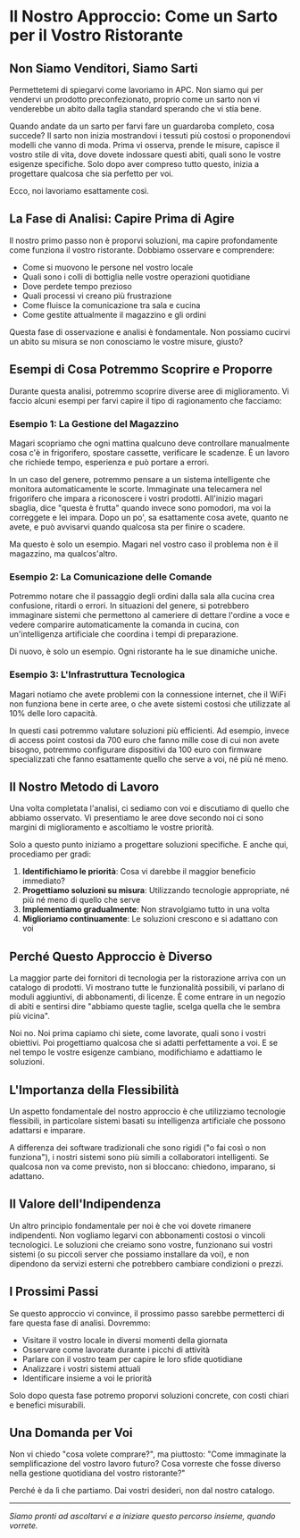 # Il Nostro Approccio: Come un Sarto per il Vostro Ristorante

## Non Siamo Venditori, Siamo Sarti

Permettetemi di spiegarvi come lavoriamo in APC. Non siamo qui per vendervi un prodotto preconfezionato, proprio come un sarto non vi venderebbe un abito dalla taglia standard sperando che vi stia bene.

Quando andate da un sarto per farvi fare un guardaroba completo, cosa succede? Il sarto non inizia mostrandovi i tessuti più costosi o proponendovi modelli che vanno di moda. Prima vi osserva, prende le misure, capisce il vostro stile di vita, dove dovete indossare questi abiti, quali sono le vostre esigenze specifiche. Solo dopo aver compreso tutto questo, inizia a progettare qualcosa che sia perfetto per voi.

Ecco, noi lavoriamo esattamente così.

## La Fase di Analisi: Capire Prima di Agire

Il nostro primo passo non è proporvi soluzioni, ma capire profondamente come funziona il vostro ristorante. Dobbiamo osservare e comprendere:

- Come si muovono le persone nel vostro locale
- Quali sono i colli di bottiglia nelle vostre operazioni quotidiane
- Dove perdete tempo prezioso
- Quali processi vi creano più frustrazione
- Come fluisce la comunicazione tra sala e cucina
- Come gestite attualmente il magazzino e gli ordini

Questa fase di osservazione e analisi è fondamentale. Non possiamo cucirvi un abito su misura se non conosciamo le vostre misure, giusto?

## Esempi di Cosa Potremmo Scoprire e Proporre

Durante questa analisi, potremmo scoprire diverse aree di miglioramento. Vi faccio alcuni esempi per farvi capire il tipo di ragionamento che facciamo:

### Esempio 1: La Gestione del Magazzino

Magari scopriamo che ogni mattina qualcuno deve controllare manualmente cosa c'è in frigorifero, spostare cassette, verificare le scadenze. È un lavoro che richiede tempo, esperienza e può portare a errori. 

In un caso del genere, potremmo pensare a un sistema intelligente che monitora automaticamente le scorte. Immaginate una telecamera nel frigorifero che impara a riconoscere i vostri prodotti. All'inizio magari sbaglia, dice "questa è frutta" quando invece sono pomodori, ma voi la correggete e lei impara. Dopo un po', sa esattamente cosa avete, quanto ne avete, e può avvisarvi quando qualcosa sta per finire o scadere.

Ma questo è solo un esempio. Magari nel vostro caso il problema non è il magazzino, ma qualcos'altro.

### Esempio 2: La Comunicazione delle Comande

Potremmo notare che il passaggio degli ordini dalla sala alla cucina crea confusione, ritardi o errori. In situazioni del genere, si potrebbero immaginare sistemi che permettono al cameriere di dettare l'ordine a voce e vedere comparire automaticamente la comanda in cucina, con un'intelligenza artificiale che coordina i tempi di preparazione.

Di nuovo, è solo un esempio. Ogni ristorante ha le sue dinamiche uniche.

### Esempio 3: L'Infrastruttura Tecnologica

Magari notiamo che avete problemi con la connessione internet, che il WiFi non funziona bene in certe aree, o che avete sistemi costosi che utilizzate al 10% delle loro capacità. 

In questi casi potremmo valutare soluzioni più efficienti. Ad esempio, invece di access point costosi da 700 euro che fanno mille cose di cui non avete bisogno, potremmo configurare dispositivi da 100 euro con firmware specializzati che fanno esattamente quello che serve a voi, né più né meno.

## Il Nostro Metodo di Lavoro

Una volta completata l'analisi, ci sediamo con voi e discutiamo di quello che abbiamo osservato. Vi presentiamo le aree dove secondo noi ci sono margini di miglioramento e ascoltiamo le vostre priorità. 

Solo a questo punto iniziamo a progettare soluzioni specifiche. E anche qui, procediamo per gradi:

1. **Identifichiamo le priorità**: Cosa vi darebbe il maggior beneficio immediato?
2. **Progettiamo soluzioni su misura**: Utilizzando tecnologie appropriate, né più né meno di quello che serve
3. **Implementiamo gradualmente**: Non stravolgiamo tutto in una volta
4. **Miglioriamo continuamente**: Le soluzioni crescono e si adattano con voi

## Perché Questo Approccio è Diverso

La maggior parte dei fornitori di tecnologia per la ristorazione arriva con un catalogo di prodotti. Vi mostrano tutte le funzionalità possibili, vi parlano di moduli aggiuntivi, di abbonamenti, di licenze. È come entrare in un negozio di abiti e sentirsi dire "abbiamo queste taglie, scelga quella che le sembra più vicina".

Noi no. Noi prima capiamo chi siete, come lavorate, quali sono i vostri obiettivi. Poi progettiamo qualcosa che si adatti perfettamente a voi. E se nel tempo le vostre esigenze cambiano, modifichiamo e adattiamo le soluzioni.

## L'Importanza della Flessibilità

Un aspetto fondamentale del nostro approccio è che utilizziamo tecnologie flessibili, in particolare sistemi basati su intelligenza artificiale che possono adattarsi e imparare. 

A differenza dei software tradizionali che sono rigidi ("o fai così o non funziona"), i nostri sistemi sono più simili a collaboratori intelligenti. Se qualcosa non va come previsto, non si bloccano: chiedono, imparano, si adattano.

## Il Valore dell'Indipendenza

Un altro principio fondamentale per noi è che voi dovete rimanere indipendenti. Non vogliamo legarvi con abbonamenti costosi o vincoli tecnologici. Le soluzioni che creiamo sono vostre, funzionano sui vostri sistemi (o su piccoli server che possiamo installare da voi), e non dipendono da servizi esterni che potrebbero cambiare condizioni o prezzi.

## I Prossimi Passi

Se questo approccio vi convince, il prossimo passo sarebbe permetterci di fare questa fase di analisi. Dovremmo:

- Visitare il vostro locale in diversi momenti della giornata
- Osservare come lavorate durante i picchi di attività
- Parlare con il vostro team per capire le loro sfide quotidiane
- Analizzare i vostri sistemi attuali
- Identificare insieme a voi le priorità

Solo dopo questa fase potremo proporvi soluzioni concrete, con costi chiari e benefici misurabili.

## Una Domanda per Voi

Non vi chiedo "cosa volete comprare?", ma piuttosto: "Come immaginate la semplificazione del vostro lavoro futuro? Cosa vorreste che fosse diverso nella gestione quotidiana del vostro ristorante?"

Perché è da lì che partiamo. Dai vostri desideri, non dal nostro catalogo.

---

*Siamo pronti ad ascoltarvi e a iniziare questo percorso insieme, quando vorrete.*